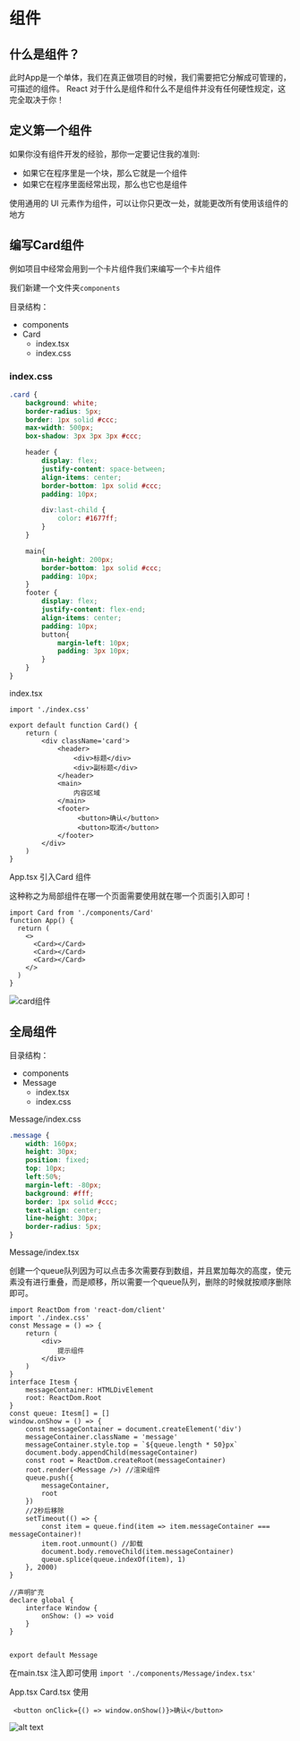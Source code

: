# 组件

## 什么是组件？

此时App是一个单体，我们在真正做项目的时候，我们需要把它分解成可管理的，可描述的组件。
React 对于什么是组件和什么不是组件并没有任何硬性规定，这完全取决于你！

## 定义第一个组件

如果你没有组件开发的经验，那你一定要记住我的准则:


   - 如果它在程序里是一个块，那么它就是一个组件
   - 如果它在程序里面经常出现，那么也它也是组件

   使用通用的 UI 元素作为组件，可以让你只更改一处，就能更改所有使用该组件的地方



## 编写Card组件

例如项目中经常会用到一个卡片组件我们来编写一个卡片组件

我们新建一个文件夹`components`

目录结构：

- components
 - Card
    - index.tsx
    - index.css

### index.css

```css
.card {
    background: white;
    border-radius: 5px;
    border: 1px solid #ccc;
    max-width: 500px;
    box-shadow: 3px 3px 3px #ccc;

    header {
        display: flex;
        justify-content: space-between;
        align-items: center;
        border-bottom: 1px solid #ccc;
        padding: 10px;

        div:last-child {
            color: #1677ff;
        }
    }

    main{
        min-height: 200px;
        border-bottom: 1px solid #ccc;
        padding: 10px;
    }
    footer {
        display: flex;
        justify-content: flex-end;
        align-items: center;
        padding: 10px;
        button{
            margin-left: 10px;
            padding: 3px 10px;
        }
    }
}
```
index.tsx

```tsx
import './index.css'

export default function Card() {
    return (
        <div className='card'>
            <header>
                <div>标题</div>
                <div>副标题</div>
            </header>
            <main>
                内容区域
            </main>
            <footer>
                 <button>确认</button>
                 <button>取消</button>
            </footer>
        </div>
    )
}
```
App.tsx 引入Card 组件

这种称之为局部组件在哪一个页面需要使用就在哪一个页面引入即可！

```tsx
import Card from './components/Card'
function App() {
  return (
    <>
      <Card></Card>
      <Card></Card>
      <Card></Card>
    </>
  )
}
```
![card组件](card.png)

## 全局组件

目录结构：

- components
 - Message
    - index.tsx
    - index.css

Message/index.css

```css
.message {
    width: 160px;
    height: 30px;
    position: fixed;
    top: 10px;
    left:50%;
    margin-left: -80px;
    background: #fff;
    border: 1px solid #ccc;
    text-align: center;
    line-height: 30px;
    border-radius: 5px;
}
```

Message/index.tsx

创建一个queue队列因为可以点击多次需要存到数组，并且累加每次的高度，使元素没有进行重叠，而是顺移，所以需要一个queue队列，删除的时候就按顺序删除即可。

```tsx
import ReactDom from 'react-dom/client'
import './index.css'
const Message = () => {
    return (
        <div>
            提示组件
        </div>
    )
}
interface Itesm {
    messageContainer: HTMLDivElement
    root: ReactDom.Root
}
const queue: Itesm[] = []
window.onShow = () => {
    const messageContainer = document.createElement('div')
    messageContainer.className = 'message'
    messageContainer.style.top = `${queue.length * 50}px`
    document.body.appendChild(messageContainer)
    const root = ReactDom.createRoot(messageContainer)
    root.render(<Message />) //渲染组件
    queue.push({
        messageContainer,
        root
    })
    //2秒后移除
    setTimeout(() => {
        const item = queue.find(item => item.messageContainer === messageContainer)!
        item.root.unmount() //卸载
        document.body.removeChild(item.messageContainer)
        queue.splice(queue.indexOf(item), 1)
    }, 2000)
}

//声明扩充
declare global {
    interface Window {
        onShow: () => void
    }
}


export default Message
```

在main.tsx 注入即可使用 `import './components/Message/index.tsx'`

App.tsx Card.tsx 使用

```tsx
 <button onClick={() => window.onShow()}>确认</button>
```

![alt text](message.png)